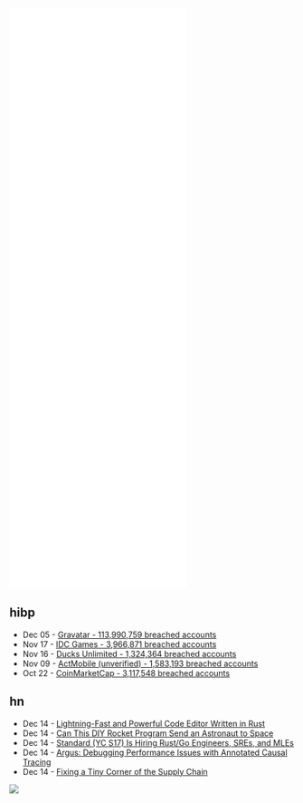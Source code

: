 ![Metrics](https://raw.githubusercontent.com/phixion/phixion/master/metrics.svg)

## hibp

<!--
for https://github.com/phixion/phixion/blob/main/.github/workflows/feeds.yml
-->
<!--START_SECTION:haveibeenpwnd-->
- Dec 05 - [Gravatar - 113,990,759 breached accounts](https://haveibeenpwned.com/PwnedWebsites#Gravatar)
- Nov 17 - [IDC Games - 3,966,871 breached accounts](https://haveibeenpwned.com/PwnedWebsites#IDCGames)
- Nov 16 - [Ducks Unlimited - 1,324,364 breached accounts](https://haveibeenpwned.com/PwnedWebsites#DucksUnlimited)
- Nov 09 - [ActMobile (unverified) - 1,583,193 breached accounts](https://haveibeenpwned.com/PwnedWebsites#ActMobile)
- Oct 22 - [CoinMarketCap - 3,117,548 breached accounts](https://haveibeenpwned.com/PwnedWebsites#CoinMarketCap)
<!--END_SECTION:haveibeenpwnd-->

## hn

<!--
for https://github.com/phixion/phixion/blob/main/.github/workflows/feeds.yml
-->
<!--START_SECTION:hn-->
- Dec 14 - [Lightning-Fast and Powerful Code Editor Written in Rust](https://github.com/lapce/lapce)
- Dec 14 - [Can This DIY Rocket Program Send an Astronaut to Space](https://spectrum.ieee.org/diy-rocket-program)
- Dec 14 - [Standard (YC S17) Is Hiring Rust/Go Engineers, SREs, and MLEs](https://careers.standard.ai/)
- Dec 14 - [Argus: Debugging Performance Issues with Annotated Causal Tracing](https://www.usenix.org/conference/atc21/presentation/weng)
- Dec 14 - [Fixing a Tiny Corner of the Supply Chain](https://www.bunniestudios.com/blog/?p=6274)
<!--END_SECTION:hn-->

<!--
for https://yhype.me
-->
![](https://hit.yhype.me/github/profile?user_id=13013670)
